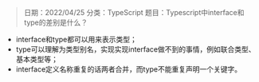 > 日期：2022/04/25
分类：TypeScript
题目：Typescript中interface和type的差别是什么？

- interface和type都可以用来表示类型；
- type可以理解为类型别名，实现实现interface做不到的事情，例如联合类型、基本类型等；
- interface定义名称重复的话两者合并，而type不能重复声明一个关键字。